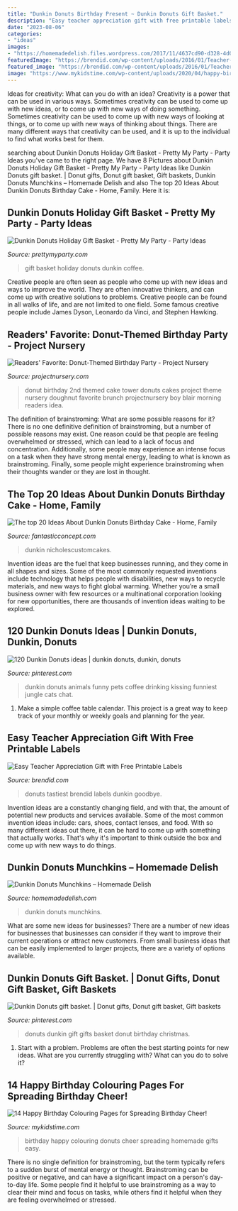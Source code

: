 ```yaml
---
title: "Dunkin Donuts Birthday Present ~ Dunkin Donuts Gift Basket."
description: "Easy teacher appreciation gift with free printable labels"
date: "2023-08-06"
categories:
- "ideas"
images:
- "https://homemadedelish.files.wordpress.com/2017/11/4637cd90-d328-4d01-b938-a7fba5ed8a95.jpeg?w=1000"
featuredImage: "https://brendid.com/wp-content/uploads/2016/01/Teacher-Appreciation-Donut-Labels-from-Bren-Did-3.jpg"
featured_image: "https://brendid.com/wp-content/uploads/2016/01/Teacher-Appreciation-Donut-Labels-from-Bren-Did-3.jpg"
image: "https://www.mykidstime.com/wp-content/uploads/2020/04/happy-birthday-donuts.jpg"
---
```



Ideas for creativity: What can you do with an idea?
Creativity is a power that can be used in various ways. Sometimes creativity can be used to come up with new ideas, or to come up with new ways of doing something. Sometimes creativity can be used to come up with new ways of looking at things, or to come up with new ways of thinking about things. There are many different ways that creativity can be used, and it is up to the individual to find what works best for them.

	

		
searching about Dunkin Donuts Holiday Gift Basket - Pretty My Party - Party Ideas you've came to the right page. We have 8 Pictures about Dunkin Donuts Holiday Gift Basket - Pretty My Party - Party Ideas like Dunkin Donuts gift basket. | Donut gifts, Donut gift basket, Gift baskets, Dunkin Donuts Munchkins – Homemade Delish and also The top 20 Ideas About Dunkin Donuts Birthday Cake - Home, Family. Here it is:
		
    
## Dunkin Donuts Holiday Gift Basket - Pretty My Party - Party Ideas

<img loading=lazy src="https://platform-remix-production.s3.amazonaws.com/uploads/54b9c57c-5142-11e3-b9f1-22000af93a2d/3bef621c-a8b7-11e5-a94a-22000a7d00a4.jpg" onerror="this.onerror=null;this.src='https://tse1.mm.bing.net/th?id=OIP.pytc0oRAVIymo621vhr6cgHaF0&amp;pid=15.1';" alt="Dunkin Donuts Holiday Gift Basket - Pretty My Party - Party Ideas">

_Source: prettymyparty.com_

>gift basket holiday donuts dunkin coffee. 

	

Creative people are often seen as people who come up with new ideas and ways to improve the world. They are often innovative thinkers, and can come up with creative solutions to problems. Creative people can be found in all walks of life, and are not limited to one field. Some famous creative people include James Dyson, Leonardo da Vinci, and Stephen Hawking.

    
## Readers&#039; Favorite: Donut-Themed Birthday Party - Project Nursery

<img loading=lazy src="https://projectnursery.com/wp-content/uploads/2014/06/Donut-3-e1402332456554.jpg" onerror="this.onerror=null;this.src='https://tse1.mm.bing.net/th?id=OIP.-yc-NrD_mX2gmDd0g3S4yQHaLH&amp;pid=15.1';" alt="Readers&#039; Favorite: Donut-Themed Birthday Party - Project Nursery">

_Source: projectnursery.com_

>donut birthday 2nd themed cake tower donuts cakes project theme nursery doughnut favorite brunch projectnursery boy blair morning readers idea. 

	

The definition of brainstroming: What are some possible reasons for it?
There is no one definitive definition of brainstroming, but a number of possible reasons may exist. One reason could be that people are feeling overwhelmed or stressed, which can lead to a lack of focus and concentration. Additionally, some people may experience an intense focus on a task when they have strong mental energy, leading to what is known as brainstroming. Finally, some people might experience brainstroming when their thoughts wander or they are lost in thought.

    
## The Top 20 Ideas About Dunkin Donuts Birthday Cake - Home, Family

<img loading=lazy src="https://fantasticconcept.com/wp-content/uploads/2020/02/dunkin-donuts-birthday-cake-inspirational-dunkin-donuts-cake-2-of-dunkin-donuts-birthday-cake-scaled.jpg" onerror="this.onerror=null;this.src='https://tse1.mm.bing.net/th?id=OIP.o1zry2TTZ23DKteLCq123gHaJl&amp;pid=15.1';" alt="The top 20 Ideas About Dunkin Donuts Birthday Cake - Home, Family">

_Source: fantasticconcept.com_

>dunkin nicholescustomcakes. 

	

Invention ideas are the fuel that keep businesses running, and they come in all shapes and sizes. Some of the most commonly requested inventions include technology that helps people with disabilities, new ways to recycle materials, and new ways to fight global warming. Whether you’re a small business owner with few resources or a multinational corporation looking for new opportunities, there are thousands of invention ideas waiting to be explored.

    
## 120 Dunkin Donuts Ideas | Dunkin Donuts, Dunkin, Donuts

<img loading=lazy src="https://i.pinimg.com/236x/03/09/e2/0309e26e4d7d55e035f1e93642b61a30--iced-coffee-drinking-coffee.jpg" onerror="this.onerror=null;this.src='https://tse1.mm.bing.net/th?id=OIP.NIS0GK8pylwDiIt-QXaxhADXEh&amp;pid=15.1';" alt="120 Dunkin Donuts ideas | dunkin donuts, dunkin, donuts">

_Source: pinterest.com_

>dunkin donuts animals funny pets coffee drinking kissing funniest jungle cats chat. 

	

1. Make a simple coffee table calendar. This project is a great way to keep track of your monthly or weekly goals and planning for the year.

    
## Easy Teacher Appreciation Gift With Free Printable Labels

<img loading=lazy src="https://brendid.com/wp-content/uploads/2016/01/Teacher-Appreciation-Donut-Labels-from-Bren-Did-3.jpg" onerror="this.onerror=null;this.src='https://tse2.mm.bing.net/th?id=OIP.IY-4A9WYT67DR5mf_Gy4vAHaKX&amp;pid=15.1';" alt="Easy Teacher Appreciation Gift with Free Printable Labels">

_Source: brendid.com_

>donuts tastiest brendid labels dunkin goodbye. 

	

Invention ideas are a constantly changing field, and with that, the amount of potential new products and services available. Some of the most common invention ideas include: cars, shoes, contact lenses, and food. With so many different ideas out there, it can be hard to come up with something that actually works. That's why it's important to think outside the box and come up with new ways to do things.

    
## Dunkin Donuts Munchkins – Homemade Delish

<img loading=lazy src="https://homemadedelish.files.wordpress.com/2017/11/4637cd90-d328-4d01-b938-a7fba5ed8a95.jpeg?w=1000" onerror="this.onerror=null;this.src='https://tse3.mm.bing.net/th?id=OIP.AeII1asPjZurQJKJGM2VpQHaJx&amp;pid=15.1';" alt="Dunkin Donuts Munchkins – Homemade Delish">

_Source: homemadedelish.com_

>dunkin donuts munchkins. 

	

What are some new ideas for businesses?
There are a number of new ideas for businesses that businesses can consider if they want to improve their current operations or attract new customers. From small business ideas that can be easily implemented to larger projects, there are a variety of options available.

    
## Dunkin Donuts Gift Basket. | Donut Gifts, Donut Gift Basket, Gift Baskets

<img loading=lazy src="https://i.pinimg.com/736x/32/58/98/32589824db54299734fc40236c8c9bc4--dunkin-donuts-trifle.jpg" onerror="this.onerror=null;this.src='https://tse2.mm.bing.net/th?id=OIP.ZSmhju3Y4fTE1oAVb20VRgHaNK&amp;pid=15.1';" alt="Dunkin Donuts gift basket. | Donut gifts, Donut gift basket, Gift baskets">

_Source: pinterest.com_

>donuts dunkin gift gifts basket donut birthday christmas. 

	

1. Start with a problem. Problems are often the best starting points for new ideas. What are you currently struggling with? What can you do to solve it? 

    
## 14 Happy Birthday Colouring Pages For Spreading Birthday Cheer!

<img loading=lazy src="https://www.mykidstime.com/wp-content/uploads/2020/04/happy-birthday-donuts.jpg" onerror="this.onerror=null;this.src='https://tse3.mm.bing.net/th?id=OIP.Wg0aT3C13QEvnKB8B5oE9AHaJk&amp;pid=15.1';" alt="14 Happy Birthday Colouring Pages for Spreading Birthday Cheer!">

_Source: mykidstime.com_

>birthday happy colouring donuts cheer spreading homemade gifts easy. 

	

There is no single definition for brainstroming, but the term typically refers to a sudden burst of mental energy or thought. Brainstroming can be positive or negative, and can have a significant impact on a person's day-to-day life. Some people find it helpful to use brainstroming as a way to clear their mind and focus on tasks, while others find it helpful when they are feeling overwhelmed or stressed.


